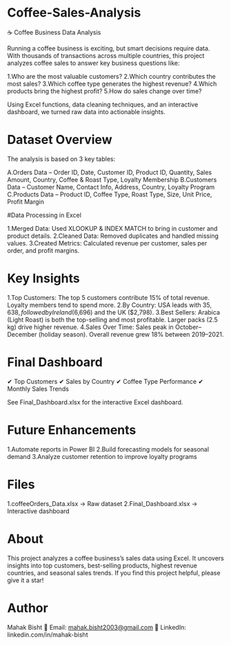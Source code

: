 # Coffee-Sales-Analysis

☕ Coffee Business Data Analysis

Running a coffee business is exciting, but smart decisions require data. With thousands of transactions across multiple countries, this project analyzes coffee sales to answer key business questions like:

1.Who are the most valuable customers?
2.Which country contributes the most sales?
3.Which coffee type generates the highest revenue?
4.Which products bring the highest profit?
5.How do sales change over time?

Using Excel functions, data cleaning techniques, and an interactive dashboard, we turned raw data into actionable insights.

# Dataset Overview

The analysis is based on 3 key tables:

A.Orders Data – Order ID, Date, Customer ID, Product ID, Quantity, Sales Amount, Country, Coffee & Roast Type, Loyalty Membership
B.Customers Data – Customer Name, Contact Info, Address, Country, Loyalty Program
C.Products Data – Product ID, Coffee Type, Roast Type, Size, Unit Price, Profit Margin

#Data Processing in Excel

1.Merged Data: Used XLOOKUP & INDEX MATCH to bring in customer and product details.
2.Cleaned Data: Removed duplicates and handled missing values.
3.Created Metrics: Calculated revenue per customer, sales per order, and profit margins.

# Key Insights

1.Top Customers: The top 5 customers contribute 15% of total revenue. Loyalty members tend to spend more.
2.By Country: USA leads with $35,638, followed by Ireland ($6,696) and the UK ($2,798).
3.Best Sellers: Arabica (Light Roast) is both the top-selling and most profitable. Larger packs (2.5 kg) drive higher revenue.
4.Sales Over Time: Sales peak in October–December (holiday season). Overall revenue grew 18% between 2019–2021.

# Final Dashboard

✔ Top Customers
✔ Sales by Country
✔ Coffee Type Performance
✔ Monthly Sales Trends

See Final_Dashboard.xlsx for the interactive Excel dashboard.

# Future Enhancements
1.Automate reports in Power BI
2.Build forecasting models for seasonal demand
3.Analyze customer retention to improve loyalty programs

# Files
1.coffeeOrders_Data.xlsx → Raw dataset
2.Final_Dashboard.xlsx → Interactive dashboard

# About

This project analyzes a coffee business’s sales data using Excel. It uncovers insights into top customers, best-selling products, highest revenue countries, and seasonal sales trends.
If you find this project helpful, please give it a star!

# Author

Mahak Bisht
📧 Email: mahak.bisht2003@gmail.com
🔗 LinkedIn: linkedin.com/in/mahak-bisht
